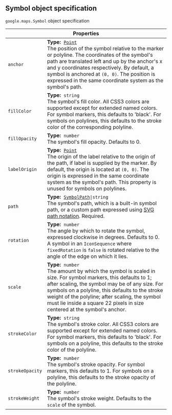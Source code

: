 <h2 id="Symbol"> Symbol object specification </h2><p>
<code><span itemprop="path">google.maps</span>.<span itemprop="name">Symbol</span></code>
object specification
</p><div class="devsite-table-wrapper"><table class="properties responsive" summary="interface Symbol - Properties">
<thead>
<tr><th colspan="2">Properties</th>
</tr></thead>
<tbody>
<tr>
<td><code><span>anchor</span></code></td>
<td><div><strong>Type:</strong>&nbsp; <code><a href="https://github.com/amenadiel/google-maps-documentation/blob/master/docs/Point.md">Point</a></code></div>
<div class="desc">The position of the symbol relative to the marker or polyline. The coordinates of the symbol's path are translated left and up by the anchor's x and y coordinates respectively. By default, a symbol is anchored at <code>(0, 0)</code>. The position is expressed in the same coordinate system as the symbol's path.</div></td>
</tr>
<tr>
<td><code><span>fillColor</span></code></td>
<td><div><strong>Type:</strong>&nbsp; <code>string</code></div>
<div class="desc">The symbol's fill color. All CSS3 colors are supported except for extended named colors. For symbol markers, this defaults to 'black'. For symbols on polylines, this defaults to the stroke color of the corresponding polyline.</div></td>
</tr>
<tr>
<td><code><span>fillOpacity</span></code></td>
<td><div><strong>Type:</strong>&nbsp; <code>number</code></div>
<div class="desc">The symbol's fill opacity. Defaults to 0.</div></td>
</tr>
<tr>
<td><code><span>labelOrigin</span></code></td>
<td><div><strong>Type:</strong>&nbsp; <code><a href="https://github.com/amenadiel/google-maps-documentation/blob/master/docs/Point.md">Point</a></code></div>
<div class="desc">The origin of the label relative to the origin of the path, if label is supplied by the marker. By default, the origin is located at <code>(0, 0)</code>. The origin is expressed in the same coordinate system as the symbol's path. This property is unused for symbols on polylines.</div></td>
</tr>
<tr>
<td><code><span>path</span></code></td>
<td><div><strong>Type:</strong>&nbsp; <code><a href="https://github.com/amenadiel/google-maps-documentation/blob/master/docs/SymbolPath.md">SymbolPath</a>|string</code></div>
<div class="desc">The symbol's path, which is a built-in symbol path, or a custom path expressed using <a href="http://www.w3.org/TR/SVG/paths.html#PathData">SVG path notation</a>. Required.</div></td>
</tr>
<tr>
<td><code><span>rotation</span></code></td>
<td><div><strong>Type:</strong>&nbsp; <code>number</code></div>
<div class="desc">The angle by which to rotate the symbol, expressed clockwise in degrees. Defaults to 0. A symbol in an <code>IconSequence</code> where <code>fixedRotation</code> is <code>false</code> is rotated relative to the angle of the edge on which it lies.</div></td>
</tr>
<tr>
<td><code><span>scale</span></code></td>
<td><div><strong>Type:</strong>&nbsp; <code>number</code></div>
<div class="desc">The amount by which the symbol is scaled in size. For symbol markers, this defaults to 1; after scaling, the symbol may be of any size. For symbols on a polyline, this defaults to the stroke weight of the polyline; after scaling, the symbol must lie inside a square 22 pixels in size centered at the symbol's anchor.</div></td>
</tr>
<tr>
<td><code><span>strokeColor</span></code></td>
<td><div><strong>Type:</strong>&nbsp; <code>string</code></div>
<div class="desc">The symbol's stroke color. All CSS3 colors are supported except for extended named colors. For symbol markers, this defaults to 'black'. For symbols on a polyline, this defaults to the stroke color of the polyline.</div></td>
</tr>
<tr>
<td><code><span>strokeOpacity</span></code></td>
<td><div><strong>Type:</strong>&nbsp; <code>number</code></div>
<div class="desc">The symbol's stroke opacity. For symbol markers, this defaults to 1. For symbols on a polyline, this defaults to the stroke opacity of the polyline.</div></td>
</tr>
<tr>
<td><code><span>strokeWeight</span></code></td>
<td><div><strong>Type:</strong>&nbsp; <code>number</code></div>
<div class="desc">The symbol's stroke weight. Defaults to the <code>scale</code> of the symbol.</div></td>
</tr>
</tbody>
</table></div>